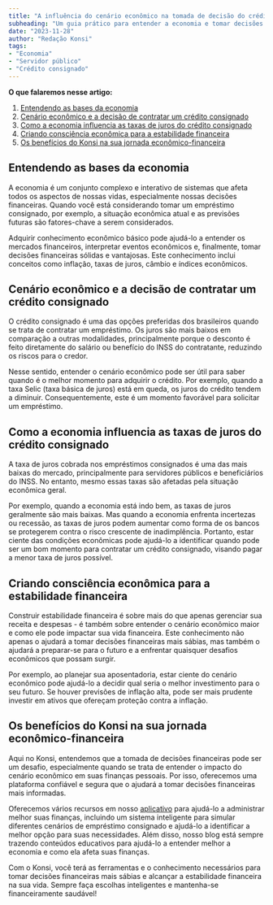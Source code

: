 ```yaml
---
title: "A influência do cenário econômico na tomada de decisão do crédito consignado para servidores públicos"
subheading: "Um guia prático para entender a economia e tomar decisões financeiras mais sábias"
date: "2023-11-28"
author: "Redação Konsi"
tags:
- "Economia"
- "Servidor público"
- "Crédito consignado"
---
```


**O que falaremos nesse artigo:** 
1. [Entendendo as bases da economia](#base_da_economia)
2. [Cenário econômico e a decisão de contratar um crédito consignado](#cenário_econômico_e_decisão)
3. [Como a economia influencia as taxas de juros do crédito consignado](#economia_influencia_taxas)
4. [Criando consciência econômica para a estabilidade financeira](#consciência_econômica)
5. [Os benefícios do Konsi na sua jornada econômico-financeira](#konsi_benefícios)

## Entendendo as bases da economia <a id='base_da_economia'></a>

A economia é um conjunto complexo e interativo de sistemas que afeta todos os aspectos de nossas vidas, especialmente nossas decisões financeiras. Quando você está considerando tomar um empréstimo consignado, por exemplo, a situação econômica atual e as previsões futuras são fatores-chave a serem considerados. 

Adquirir conhecimento econômico básico pode ajudá-lo a entender os mercados financeiros, interpretar eventos econômicos e, finalmente, tomar decisões financeiras sólidas e vantajosas. Este conhecimento inclui conceitos como inflação, taxas de juros, câmbio e índices econômicos.

## Cenário econômico e a decisão de contratar um crédito consignado <a id='cenário_econômico_e_decisão'></a>

O crédito consignado é uma das opções preferidas dos brasileiros quando se trata de contratar um empréstimo. Os juros são mais baixos em comparação a outras modalidades, principalmente porque o desconto é feito diretamente do salário ou benefício do INSS do contratante, reduzindo os riscos para o credor.

Nesse sentido, entender o cenário econômico pode ser útil para saber quando é o melhor momento para adquirir o crédito. Por exemplo, quando a taxa Selic (taxa básica de juros) está em queda, os juros do crédito tendem a diminuir. Consequentemente, este é um momento favorável para solicitar um empréstimo.

## Como a economia influencia as taxas de juros do crédito consignado <a id='economia_influencia_taxas'></a>

A taxa de juros cobrada nos empréstimos consignados é uma das mais baixas do mercado, principalmente para servidores públicos e beneficiários do INSS. No entanto, mesmo essas taxas são afetadas pela situação econômica geral.

Por exemplo, quando a economia está indo bem, as taxas de juros geralmente são mais baixas. Mas quando a economia enfrenta incertezas ou recessão, as taxas de juros podem aumentar como forma de os bancos se protegerem contra o risco crescente de inadimplência. Portanto, estar ciente das condições econômicas pode ajudá-lo a identificar quando pode ser um bom momento para contratar um crédito consignado, visando pagar a menor taxa de juros possível.

## Criando consciência econômica para a estabilidade financeira <a id='consciência_econômica'></a>

Construir estabilidade financeira é sobre mais do que apenas gerenciar sua receita e despesas - é também sobre entender o cenário econômico maior e como ele pode impactar sua vida financeira. Este conhecimento não apenas o ajudará a tomar decisões financeiras mais sábias, mas também o ajudará a preparar-se para o futuro e a enfrentar quaisquer desafios econômicos que possam surgir.

Por exemplo, ao planejar sua aposentadoria, estar ciente do cenário econômico pode ajudá-lo a decidir qual seria o melhor investimento para o seu futuro. Se houver previsões de inflação alta, pode ser mais prudente investir em ativos que ofereçam proteção contra a inflação.

## Os benefícios do Konsi na sua jornada econômico-financeira <a id='konsi_benefícios'></a>

Aqui no Konsi, entendemos que a tomada de decisões financeiras pode ser um desafio, especialmente quando se trata de entender o impacto do cenário econômico em suas finanças pessoais. Por isso, oferecemos uma plataforma confiável e segura que o ajudará a tomar decisões financeiras mais informadas.

Oferecemos vários recursos em nosso [aplicativo](https://www.konsi.com.br/download) para ajudá-lo a administrar melhor suas finanças, incluindo um sistema inteligente para simular diferentes cenários de empréstimo consignado e ajudá-lo a identificar a melhor opção para suas necessidades. Além disso, nosso blog está sempre trazendo conteúdos educativos para ajudá-lo a entender melhor a economia e como ela afeta suas finanças.

Com o Konsi, você terá as ferramentas e o conhecimento necessários para tomar decisões financeiras mais sábias e alcançar a estabilidade financeira na sua vida. Sempre faça escolhas inteligentes e mantenha-se financeiramente saudável!

